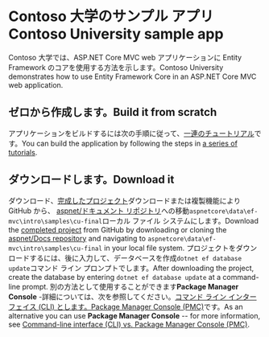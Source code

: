 # <a name="contoso-university-sample-app"></a><span data-ttu-id="024f1-101">Contoso 大学のサンプル アプリ</span><span class="sxs-lookup"><span data-stu-id="024f1-101">Contoso University sample app</span></span>

<span data-ttu-id="024f1-102">Contoso 大学では、ASP.NET Core MVC web アプリケーションに Entity Framework のコアを使用する方法を示します。</span><span class="sxs-lookup"><span data-stu-id="024f1-102">Contoso University demonstrates how to use Entity Framework Core in an ASP.NET Core MVC web application.</span></span>

## <a name="build-it-from-scratch"></a><span data-ttu-id="024f1-103">ゼロから作成します。</span><span class="sxs-lookup"><span data-stu-id="024f1-103">Build it from scratch</span></span>

<span data-ttu-id="024f1-104">アプリケーションをビルドするには次の手順に従って、[一連のチュートリアル](https://docs.asp.net/en/latest/data/ef-mvc/intro.html)です。</span><span class="sxs-lookup"><span data-stu-id="024f1-104">You can build the application by following the steps in [a series of tutorials](https://docs.asp.net/en/latest/data/ef-mvc/intro.html).</span></span>

## <a name="download-it"></a><span data-ttu-id="024f1-105">ダウンロードします。</span><span class="sxs-lookup"><span data-stu-id="024f1-105">Download it</span></span>

<span data-ttu-id="024f1-106">ダウンロード、[完成したプロジェクト](https://github.com/aspnet/Docs/tree/master/aspnetcore/data/ef-mvc/intro/samples/cu-final)ダウンロードまたは複製機能により GitHub から、 [aspnet/ドキュメント リポジトリ](https://github.com/aspnet/Docs)への移動`aspnetcore\data\ef-mvc\intro\samples\cu-final`ローカル ファイル システムにします。</span><span class="sxs-lookup"><span data-stu-id="024f1-106">Download the [completed project](https://github.com/aspnet/Docs/tree/master/aspnetcore/data/ef-mvc/intro/samples/cu-final) from GitHub by downloading or cloning the [aspnet/Docs repository](https://github.com/aspnet/Docs) and navigating to `aspnetcore\data\ef-mvc\intro\samples\cu-final` in your local file system.</span></span>  <span data-ttu-id="024f1-107">プロジェクトをダウンロードするには、後に入力して、データベースを作成`dotnet ef database update`コマンド ライン プロンプトでします。</span><span class="sxs-lookup"><span data-stu-id="024f1-107">After downloading the project, create the database by entering `dotnet ef database update` at a command-line prompt.</span></span> <span data-ttu-id="024f1-108">別の方法として使用することができます**Package Manager Console** -詳細については、次を参照してください。[コマンド ライン インターフェイス (CLI) とします。Package Manager Console (PMC)](https://docs.microsoft.com/aspnet/core/data/ef-mvc/migrations#command-line-interface-cli-vs-package-manager-console-pmc)です。</span><span class="sxs-lookup"><span data-stu-id="024f1-108">As an alternative you can use **Package Manager Console** -- for more information, see [Command-line interface (CLI) vs. Package Manager Console (PMC)](https://docs.microsoft.com/aspnet/core/data/ef-mvc/migrations#command-line-interface-cli-vs-package-manager-console-pmc).</span></span>
